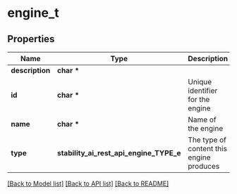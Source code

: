 # engine_t

## Properties
Name | Type | Description | Notes
------------ | ------------- | ------------- | -------------
**description** | **char \*** |  | 
**id** | **char \*** | Unique identifier for the engine | 
**name** | **char \*** | Name of the engine | 
**type** | **stability_ai_rest_api_engine_TYPE_e** | The type of content this engine produces | 

[[Back to Model list]](../README.md#documentation-for-models) [[Back to API list]](../README.md#documentation-for-api-endpoints) [[Back to README]](../README.md)


